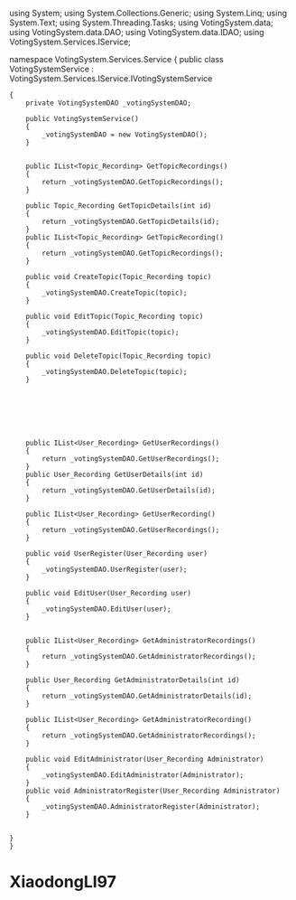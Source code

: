 using System;
using System.Collections.Generic;
using System.Linq;
using System.Text;
using System.Threading.Tasks;
using VotingSystem.data;
using VotingSystem.data.DAO;
using VotingSystem.data.IDAO;
using VotingSystem.Services.IService;

namespace VotingSystem.Services.Service
{
   public class VotingSystemService :
        VotingSystem.Services.IService.IVotingSystemService
       
    {
        private VotingSystemDAO _votingSystemDAO;

        public VotingSystemService()
        {
            _votingSystemDAO = new VotingSystemDAO();
        }


        public IList<Topic_Recording> GetTopicRecordings()
        {
            return _votingSystemDAO.GetTopicRecordings();
        }

        public Topic_Recording GetTopicDetails(int id)
        {
            return _votingSystemDAO.GetTopicDetails(id);
        }
        public IList<Topic_Recording> GetTopicRecording()
        {
            return _votingSystemDAO.GetTopicRecordings();
        }

        public void CreateTopic(Topic_Recording topic)
        {
            _votingSystemDAO.CreateTopic(topic);
        }

        public void EditTopic(Topic_Recording topic)
        {
            _votingSystemDAO.EditTopic(topic);
        }

        public void DeleteTopic(Topic_Recording topic)
        {
            _votingSystemDAO.DeleteTopic(topic);
        }







        public IList<User_Recording> GetUserRecordings()
        {
            return _votingSystemDAO.GetUserRecordings();
        }
        public User_Recording GetUserDetails(int id)
        {
            return _votingSystemDAO.GetUserDetails(id);
        }

        public IList<User_Recording> GetUserRecording()
        {
            return _votingSystemDAO.GetUserRecordings();
        }

        public void UserRegister(User_Recording user)
        {
            _votingSystemDAO.UserRegister(user);
        }

        public void EditUser(User_Recording user)
        {
            _votingSystemDAO.EditUser(user);
        }


        public IList<User_Recording> GetAdministratorRecordings()
        {
            return _votingSystemDAO.GetAdministratorRecordings();
        }

        public User_Recording GetAdministratorDetails(int id)
        {
            return _votingSystemDAO.GetAdministratorDetails(id);
        }

        public IList<User_Recording> GetAdministratorRecording()
        {
            return _votingSystemDAO.GetAdministratorRecordings();
        }

        public void EditAdministrator(User_Recording Administrator)
        {
            _votingSystemDAO.EditAdministrator(Administrator);
        }
        public void AdministratorRegister(User_Recording Administrator)
        {
            _votingSystemDAO.AdministratorRegister(Administrator);
        }

        
    }
    }

# XiaodongLI97
